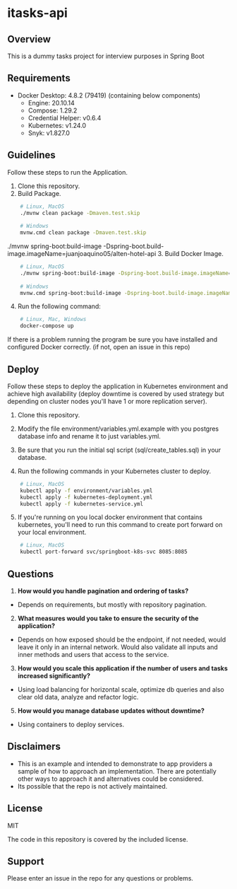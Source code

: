 # itasks-api

## Overview
This is a dummy tasks project for interview purposes in Spring Boot

## Requirements
* Docker Desktop: 4.8.2 (79419) (containing below components)
    * Engine: 20.10.14
    * Compose: 1.29.2
    * Credential Helper: v0.6.4
    * Kubernetes: v1.24.0
    * Snyk: v1.827.0

## Guidelines
Follow these steps to run the Application.

1. Clone this repository.
2. Build Package.
```bash 
    # Linux, MacOS
    ./mvnw clean package -Dmaven.test.skip
    
    # Windows
    mvnw.cmd clean package -Dmaven.test.skip
```
./mvnw spring-boot:build-image -Dspring-boot.build-image.imageName=juanjoaquino05/alten-hotel-api
3. Build Docker Image.
```bash 
    # Linux, MacOS
    ./mvnw spring-boot:build-image -Dspring-boot.build-image.imageName=juanjoaquino05/alten-hotel-api
    
    # Windows
    mvnw.cmd spring-boot:build-image -Dspring-boot.build-image.imageName=juanjoaquino05/alten-hotel-api
```

4. Run the following command:
```bash
    # Linux, Mac, Windows
    docker-compose up
```


If there is a problem running the program be sure you have installed and configured Docker correctly. (if not, open an issue in this repo)

## Deploy
Follow these steps to deploy the application in Kubernetes environment and achieve high availability (deploy downtime is covered by used strategy but depending on cluster nodes you'll have 1 or more replication server).

1. Clone this repository.

2. Modify the file environment/variables.yml.example with you postgres database info and rename it to just variables.yml.
3. Be sure that you run the initial sql script (sql/create_tables.sql) in your database.

4. Run the following commands in your Kubernetes cluster to deploy.
```bash
	# Linux, MacOS
	kubectl apply -f environment/variables.yml
	kubectl apply -f kubernetes-deployment.yml
	kubectl apply -f kubernetes-service.yml
```
5. If you're running on you local docker environment that contains kubernetes, you'll need to run this command to create port forward on your local environment.
```bash
	# Linux, MacOS
	kubectl port-forward svc/springboot-k8s-svc 8085:8085
```
## Questions
1. **How would you handle pagination and ordering of tasks?**
* Depends on requirements, but mostly with repository pagination.

2. **What measures would you take to ensure the security of the application?**
* Depends on how exposed should be the endpoint, if not needed, would leave it only in an internal network. Would also validate all inputs and inner methods and users that access to the service.

3. **How would you scale this application if the number of users and tasks increased significantly?**
* Using load balancing for horizontal scale, optimize db queries and also clear old data, analyze and refactor logic.

5. **How would you manage database updates without downtime?**
* Using containers to deploy services.

## Disclaimers
* This is an example and intended to demonstrate to app providers a sample of how to approach an implementation. There are potentially other ways to approach it and alternatives could be considered.
* Its possible that the repo is not actively maintained.

## License
MIT

The code in this repository is covered by the included license.

## Support
Please enter an issue in the repo for any questions or problems.
